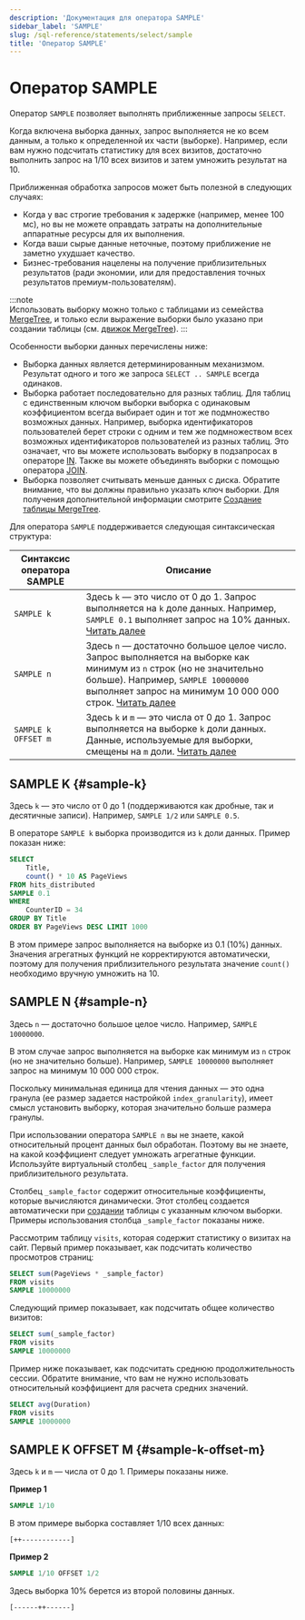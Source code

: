 ```yaml
---
description: 'Документация для оператора SAMPLE'
sidebar_label: 'SAMPLE'
slug: /sql-reference/statements/select/sample
title: 'Оператор SAMPLE'
---
```



# Оператор SAMPLE

Оператор `SAMPLE` позволяет выполнять приближенные запросы `SELECT`.

Когда включена выборка данных, запрос выполняется не ко всем данным, а только к определенной их части (выборке). Например, если вам нужно подсчитать статистику для всех визитов, достаточно выполнить запрос на 1/10 всех визитов и затем умножить результат на 10.

Приближенная обработка запросов может быть полезной в следующих случаях:

- Когда у вас строгие требования к задержке (например, менее 100 мс), но вы не можете оправдать затраты на дополнительные аппаратные ресурсы для их выполнения.
- Когда ваши сырые данные неточные, поэтому приближение не заметно ухудшает качество.
- Бизнес-требования нацелены на получение приблизительных результатов (ради экономии, или для предоставления точных результатов премиум-пользователям).

:::note    
Использовать выборку можно только с таблицами из семейства [MergeTree](../../../engines/table-engines/mergetree-family/mergetree.md), и только если выражение выборки было указано при создании таблицы (см. [движок MergeTree](../../../engines/table-engines/mergetree-family/mergetree.md#table_engine-mergetree-creating-a-table)).
:::

Особенности выборки данных перечислены ниже:

- Выборка данных является детерминированным механизмом. Результат одного и того же запроса `SELECT .. SAMPLE` всегда одинаков.
- Выборка работает последовательно для разных таблиц. Для таблиц с единственным ключом выборки выборка с одинаковым коэффициентом всегда выбирает один и тот же подмножество возможных данных. Например, выборка идентификаторов пользователей берет строки с одним и тем же подмножеством всех возможных идентификаторов пользователей из разных таблиц. Это означает, что вы можете использовать выборку в подзапросах в операторе [IN](../../../sql-reference/operators/in.md). Также вы можете объединять выборки с помощью оператора [JOIN](../../../sql-reference/statements/select/join.md).
- Выборка позволяет считывать меньше данных с диска. Обратите внимание, что вы должны правильно указать ключ выборки. Для получения дополнительной информации смотрите [Создание таблицы MergeTree](../../../engines/table-engines/mergetree-family/mergetree.md#table_engine-mergetree-creating-a-table).

Для оператора `SAMPLE` поддерживается следующая синтаксическая структура:

| Синтаксис оператора SAMPLE  | Описание                                                                                                                                                                                                                                    |
|-----------------------------|---------------------------------------------------------------------------------------------------------------------------------------------------------------------------------------------------------------------------------------------|
| `SAMPLE k`                  | Здесь `k` — это число от 0 до 1. Запрос выполняется на `k` доле данных. Например, `SAMPLE 0.1` выполняет запрос на 10% данных. [Читать далее](#sample-k)                                                                                |
| `SAMPLE n`                  | Здесь `n` — достаточно большое целое число. Запрос выполняется на выборке как минимум из `n` строк (но не значительно больше). Например, `SAMPLE 10000000` выполняет запрос на минимум 10 000 000 строк. [Читать далее](#sample-n)        |
| `SAMPLE k OFFSET m`        | Здесь `k` и `m` — это числа от 0 до 1. Запрос выполняется на выборке `k` доли данных. Данные, используемые для выборки, смещены на `m` доли. [Читать далее](#sample-k-offset-m)                                                               |


## SAMPLE K {#sample-k}

Здесь `k` — это число от 0 до 1 (поддерживаются как дробные, так и десятичные записи). Например, `SAMPLE 1/2` или `SAMPLE 0.5`.

В операторе `SAMPLE k` выборка производится из `k` доли данных. Пример показан ниже:

```sql
SELECT
    Title,
    count() * 10 AS PageViews
FROM hits_distributed
SAMPLE 0.1
WHERE
    CounterID = 34
GROUP BY Title
ORDER BY PageViews DESC LIMIT 1000
```

В этом примере запрос выполняется на выборке из 0.1 (10%) данных. Значения агрегатных функций не корректируются автоматически, поэтому для получения приблизительного результата значение `count()` необходимо вручную умножить на 10.

## SAMPLE N {#sample-n}

Здесь `n` — достаточно большое целое число. Например, `SAMPLE 10000000`.

В этом случае запрос выполняется на выборке как минимум из `n` строк (но не значительно больше). Например, `SAMPLE 10000000` выполняет запрос на минимум 10 000 000 строк.

Поскольку минимальная единица для чтения данных — это одна гранула (ее размер задается настройкой `index_granularity`), имеет смысл установить выборку, которая значительно больше размера гранулы.

При использовании оператора `SAMPLE n` вы не знаете, какой относительный процент данных был обработан. Поэтому вы не знаете, на какой коэффициент следует умножать агрегатные функции. Используйте виртуальный столбец `_sample_factor` для получения приблизительного результата.

Столбец `_sample_factor` содержит относительные коэффициенты, которые вычисляются динамически. Этот столбец создается автоматически при [создании](../../../engines/table-engines/mergetree-family/mergetree.md#table_engine-mergetree-creating-a-table) таблицы с указанным ключом выборки. Примеры использования столбца `_sample_factor` показаны ниже.

Рассмотрим таблицу `visits`, которая содержит статистику о визитах на сайт. Первый пример показывает, как подсчитать количество просмотров страниц:

```sql
SELECT sum(PageViews * _sample_factor)
FROM visits
SAMPLE 10000000
```

Следующий пример показывает, как подсчитать общее количество визитов:

```sql
SELECT sum(_sample_factor)
FROM visits
SAMPLE 10000000
```

Пример ниже показывает, как подсчитать среднюю продолжительность сессии. Обратите внимание, что вам не нужно использовать относительный коэффициент для расчета средних значений.

```sql
SELECT avg(Duration)
FROM visits
SAMPLE 10000000
```

## SAMPLE K OFFSET M {#sample-k-offset-m}

Здесь `k` и `m` — числа от 0 до 1. Примеры показаны ниже.

**Пример 1**

```sql
SAMPLE 1/10
```

В этом примере выборка составляет 1/10 всех данных:

`[++------------]`

**Пример 2**

```sql
SAMPLE 1/10 OFFSET 1/2
```

Здесь выборка 10% берется из второй половины данных.

`[------++------]`
